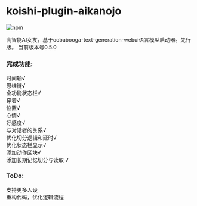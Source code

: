 # koishi-plugin-aikanojo

[![npm](https://img.shields.io/npm/v/koishi-plugin-aikanojo?style=flat-square)](https://www.npmjs.com/package/koishi-plugin-aikanojo)

高智能AI女友，基于oobabooga-text-generation-webui语言模型启动器。先行版。 
当前版本号0.5.0 

### 完成功能: 
时间轴√  
思维链√  
全功能状态栏√  
  穿着√  
  位置√  
  心情√  
  好感度√  
  与对话者的关系√  
优化切分逻辑和延时√  
优化状态栏显示√  
添加动作区块√  
添加长期记忆切分与读取 √  

### ToDo:  
支持更多人设  
重构代码，优化逻辑流程  
